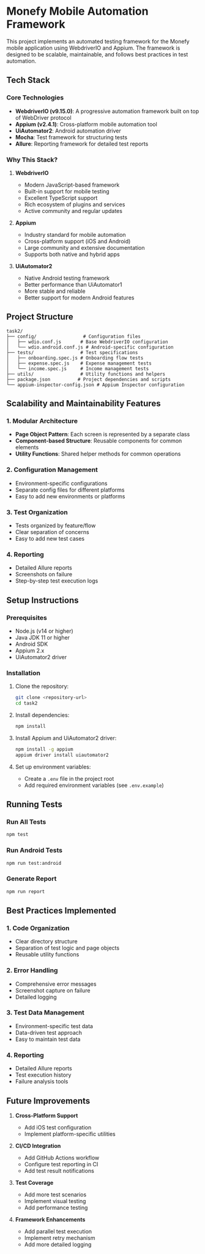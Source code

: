 # Monefy Mobile Automation Framework

This project implements an automated testing framework for the Monefy mobile application using WebdriverIO and Appium. The framework is designed to be scalable, maintainable, and follows best practices in test automation.

## Tech Stack

### Core Technologies
- **WebdriverIO (v9.15.0)**: A progressive automation framework built on top of WebDriver protocol
- **Appium (v2.4.1)**: Cross-platform mobile automation tool
- **UiAutomator2**: Android automation driver
- **Mocha**: Test framework for structuring tests
- **Allure**: Reporting framework for detailed test reports

### Why This Stack?
1. **WebdriverIO**
   - Modern JavaScript-based framework
   - Built-in support for mobile testing
   - Excellent TypeScript support
   - Rich ecosystem of plugins and services
   - Active community and regular updates

2. **Appium**
   - Industry standard for mobile automation
   - Cross-platform support (iOS and Android)
   - Large community and extensive documentation
   - Supports both native and hybrid apps

3. **UiAutomator2**
   - Native Android testing framework
   - Better performance than UiAutomator1
   - More stable and reliable
   - Better support for modern Android features

## Project Structure

```
task2/
├── config/                 # Configuration files
│   ├── wdio.conf.js       # Base WebdriverIO configuration
│   └── wdio.android.conf.js # Android-specific configuration
├── tests/                 # Test specifications
│   ├── onboarding.spec.js # Onboarding flow tests
│   ├── expense.spec.js    # Expense management tests
│   └── income.spec.js     # Income management tests
├── utils/                 # Utility functions and helpers
├── package.json          # Project dependencies and scripts
└── appium-inspector-config.json # Appium Inspector configuration
```

## Scalability and Maintainability Features

### 1. Modular Architecture
- **Page Object Pattern**: Each screen is represented by a separate class
- **Component-based Structure**: Reusable components for common elements
- **Utility Functions**: Shared helper methods for common operations

### 2. Configuration Management
- Environment-specific configurations
- Separate config files for different platforms
- Easy to add new environments or platforms

### 3. Test Organization
- Tests organized by feature/flow
- Clear separation of concerns
- Easy to add new test cases

### 4. Reporting
- Detailed Allure reports
- Screenshots on failure
- Step-by-step test execution logs

## Setup Instructions

### Prerequisites
- Node.js (v14 or higher)
- Java JDK 11 or higher
- Android SDK
- Appium 2.x
- UiAutomator2 driver

### Installation

1. Clone the repository:
   ```bash
   git clone <repository-url>
   cd task2
   ```

2. Install dependencies:
   ```bash
   npm install
   ```

3. Install Appium and UiAutomator2 driver:
   ```bash
   npm install -g appium
   appium driver install uiautomator2
   ```

4. Set up environment variables:
   - Create a `.env` file in the project root
   - Add required environment variables (see `.env.example`)

## Running Tests

### Run All Tests
```bash
npm test
```

### Run Android Tests
```bash
npm run test:android
```

### Generate Report
```bash
npm run report
```

## Best Practices Implemented

### 1. Code Organization
- Clear directory structure
- Separation of test logic and page objects
- Reusable utility functions

### 2. Error Handling
- Comprehensive error messages
- Screenshot capture on failure
- Detailed logging

### 3. Test Data Management
- Environment-specific test data
- Data-driven test approach
- Easy to maintain test data

### 4. Reporting
- Detailed Allure reports
- Test execution history
- Failure analysis tools

## Future Improvements

1. **Cross-Platform Support**
   - Add iOS test configuration
   - Implement platform-specific utilities

2. **CI/CD Integration**
   - Add GitHub Actions workflow
   - Configure test reporting in CI
   - Add test result notifications

3. **Test Coverage**
   - Add more test scenarios
   - Implement visual testing
   - Add performance testing

4. **Framework Enhancements**
   - Add parallel test execution
   - Implement retry mechanism
   - Add more detailed logging 